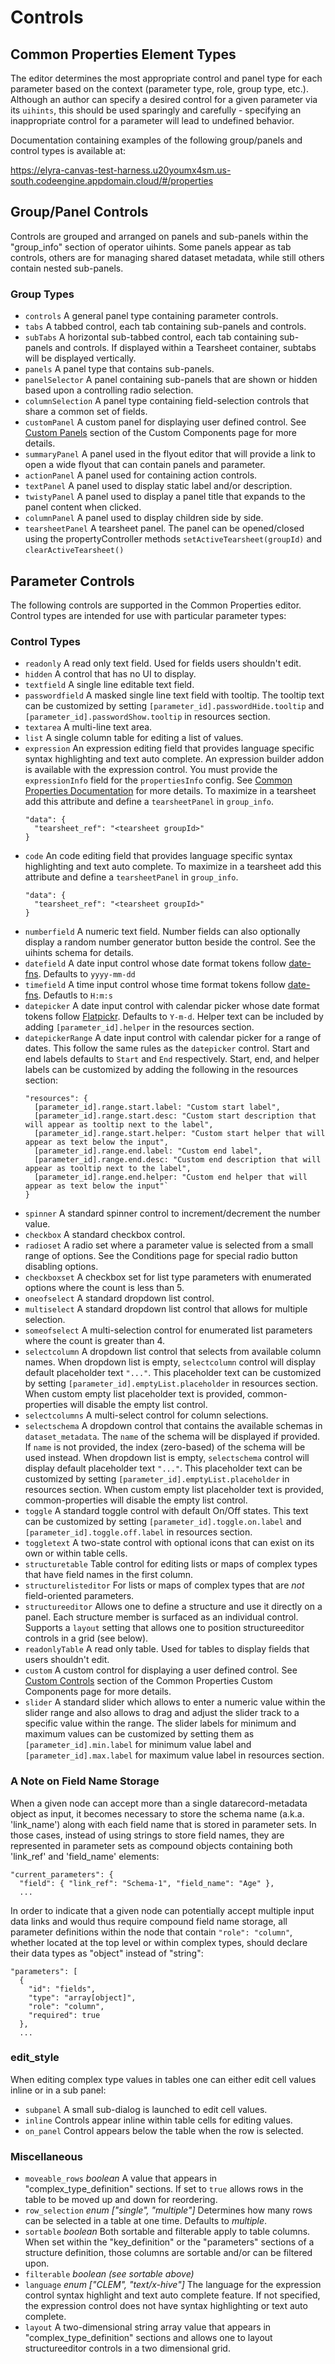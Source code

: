 # Controls

## Common Properties Element Types
The editor determines the most appropriate control and panel type for each parameter based on the context (parameter type, role, group type, etc.). Although an author can specify a desired control for a given parameter via its `uihints`, this should be used sparingly and carefully - specifying an inappropriate control for a parameter will lead to undefined behavior.

Documentation containing examples of the following group/panels and control types is available at:

https://elyra-canvas-test-harness.u20youmx4sm.us-south.codeengine.appdomain.cloud/#/properties

## Group/Panel Controls
Controls are grouped and arranged on panels and sub-panels within the "group_info" section of operator uihints. Some panels appear as tab controls, others are for managing shared dataset metadata, while still others contain nested sub-panels.

### Group Types
* `controls` A general panel type containing parameter controls.
* `tabs` A tabbed control, each tab containing sub-panels and controls.
* `subTabs` A horizontal sub-tabbed control, each tab containing sub-panels and controls. If displayed within a Tearsheet container, subtabs will be displayed vertically.
* `panels` A panel type that contains sub-panels.
* `panelSelector` A panel containing sub-panels that are shown or hidden based upon a controlling radio selection.
* `columnSelection` A panel type containing field-selection controls that share a common set of fields.
* `customPanel` A custom panel for displaying user defined control. See [Custom Panels](04.06-custom-components.md#custom-panels) section of the Custom Components page for more details.
* `summaryPanel` A panel used in the flyout editor that will provide a link to open a wide flyout that can contain panels and parameter.
* `actionPanel` A panel used for containing action controls.
* `textPanel` A panel used to display static label and/or description.
* `twistyPanel` A panel used to display a panel title that expands to the panel content when clicked.
* `columnPanel` A panel used to display children side by side.
* `tearsheetPanel` A tearsheet panel.  The panel can be opened/closed using the propertyController methods `setActiveTearsheet(groupId)` and `clearActiveTearsheet()`

## Parameter Controls
The following controls are supported in the Common Properties editor. Control types are intended for use with particular parameter types:

### Control Types
* `readonly` A read only text field. Used for fields users shouldn't edit.
* `hidden` A control that has no UI to display.
* `textfield` A single line editable text field.
* `passwordfield` A masked single line text field with tooltip. The tooltip text can be customized by setting `[parameter_id].passwordHide.tooltip` and `[parameter_id].passwordShow.tooltip` in resources section.
* `textarea` A multi-line text area.
* `list` A single column table for editing a list of values.
* `expression` An expression editing field  that provides language specific syntax highlighting and text auto complete.  An expression builder addon is available with the expression control.  You must provide the `expressionInfo` field for the `propertiesInfo` config. See [Common Properties Documentation](04-common-properties.md#step-2-set-the-data) for more details. To maximize in a tearsheet add this attribute and define a `tearsheetPanel` in `group_info`.
    ```
    "data": {
      "tearsheet_ref": "<tearsheet groupId>"
    }
    ```
* `code` An code editing field  that provides language specific syntax highlighting and text auto complete.  To maximize in a tearsheet add this attribute and define a `tearsheetPanel` in `group_info`.
    ```
    "data": {
      "tearsheet_ref": "<tearsheet groupId>"
    }
    ```
* `numberfield` A numeric text field. Number fields can also optionally display a random number generator button beside the control. See the uihints schema for details.
* `datefield` A date input control whose date format tokens follow [date-fns](https://date-fns.org/v2.29.3/docs/format). Defaults to `yyyy-mm-dd`
* `timefield` A time input control whose time format tokens follow [date-fns](https://date-fns.org/v2.29.3/docs/format). Defautls to `H:m:s`
* `datepicker` A date input control with calendar picker whose date format tokens follow [Flatpickr](https://flatpickr.js.org/formatting#date-formatting-tokens). Defaults to `Y-m-d`. Helper text can be included by adding `[parameter_id].helper` in the resources section.
* `datepickerRange` A date input control with calendar picker for a range of dates. This follow the same rules as the `datepicker` control. Start and end labels defaults to `Start` and `End` respectively. Start, end, and helper labels can be customized by adding the following in the resources section:
    ```
    "resources": {
      [parameter_id].range.start.label: "Custom start label",
      [parameter_id].range.start.desc: "Custom start description that will appear as tooltip next to the label",
      [parameter_id].range.start.helper: "Custom start helper that will appear as text below the input",
      [parameter_id].range.end.label: "Custom end label",
      [parameter_id].range.end.desc: "Custom end description that will appear as tooltip next to the label",
      [parameter_id].range.end.helper: "Custom end helper that will appear as text below the input"`
    }
    ```
* `spinner` A standard spinner control to increment/decrement the number value.
* `checkbox` A standard checkbox control.
* `radioset` A radio set where a parameter value is selected from a small range of options. See the Conditions page for special radio button disabling options.
* `checkboxset` A checkbox set for list type parameters with enumerated options where the count is less than 5.
* `oneofselect` A standard dropdown list control.
* `multiselect` A standard dropdown list control that allows for multiple selection.
* `someofselect` A multi-selection control for enumerated list parameters where the count is greater than 4.
* `selectcolumn` A dropdown list control that selects from available column names. When dropdown list is empty, `selectcolumn` control will display default placeholder text `"..."`. This placeholder text can be customized by setting `[parameter_id].emptyList.placeholder` in resources section. When custom empty list placeholder text is provided, common-properties will disable the empty list control.
* `selectcolumns` A multi-select control for column selections.
* `selectschema` A dropdown control that contains the available schemas in `dataset_metadata`. The `name` of the schema will be displayed if provided. If `name` is not provided, the index (zero-based) of the schema will be used instead. When dropdown list is empty, `selectschema` control will display default placeholder text `"..."`. This placeholder text can be customized by setting `[parameter_id].emptyList.placeholder` in resources section. When custom empty list placeholder text is provided, common-properties will disable the empty list control.
* `toggle`  A standard toggle control with default On/Off states. This text can be customized by setting `[parameter_id].toggle.on.label` and `[parameter_id].toggle.off.label` in resources section.
* `toggletext` A two-state control with optional icons that can exist on its own or within table cells.
* `structuretable` Table control for editing lists or maps of complex types that have field names in the first column.
* `structurelisteditor` For lists or maps of complex types that are *not* field-oriented parameters.
* `structureeditor` Allows one to define a structure and use it directly on a panel. Each structure member is surfaced as an individual control. Supports a `layout` setting that allows one to position structureeditor controls in a grid (see below).
* `readonlyTable` A read only table. Used for tables to display fields that users shouldn't edit.
* `custom` A custom control for displaying a user defined control. See [Custom Controls](04.06-custom-components.md#custom-controls) section of the Common Properties Custom Components page for more details.
* `slider` A standard slider which allows to enter a numeric value within the slider range and also allows to drag and adjust the slider track to a specific value within the range. The slider labels for minimum and maximum values can be customized by setting them as `[parameter_id].min.label`   for minimum value label and `[parameter_id].max.label` for maximum value label in resources section.


### A Note on Field Name Storage
When a given node can accept more than a single datarecord-metadata object as input, it becomes necessary to store the schema name (a.k.a. 'link_name') along with each field name that is stored in parameter sets. In those cases, instead of using strings to store field names, they are represented in parameter sets as compound objects containing both 'link_ref' and 'field_name' elements:

    "current_parameters": {
      "field": { "link_ref": "Schema-1", "field_name": "Age" },
      ...

In order to indicate that a given node can potentially accept multiple input data links and would thus require compound field name storage, all parameter definitions within the node that contain `"role": "column"`, whether located at the top level or within complex types, should declare their data types as "object" instead of "string":

    "parameters": [
      {
        "id": "fields",
        "type": "array[object]",
        "role": "column",
        "required": true
      },
      ...

### edit_style
When editing complex type values in tables one can either edit cell values inline or in a sub panel:

* `subpanel` A small sub-dialog is launched to edit cell values.
* `inline` Controls appear inline within table cells for editing values.
* `on_panel` Control appears below the table when the row is selected.

### Miscellaneous
* `moveable_rows` *boolean* A value that appears in "complex_type_definition" sections. If set to `true` allows rows in the table to be moved  up and down for reordering.
* `row_selection` *enum ["single", "multiple"]* Determines how many rows can be selected in a table at one time. Defaults to *multiple*.
* `sortable` *boolean* Both sortable and filterable apply to table columns. When set within the "key_definition" or the "parameters" sections of a structure definition, those columns are sortable and/or can be filtered upon.
* `filterable` *boolean* _(see sortable above)_
* `language` *enum ["CLEM", "text/x-hive"]* The language for the expression control syntax highlight and text auto complete feature.  If not specified, the expression control does not have syntax highlighting or text auto complete.
* `layout` A two-dimensional string array value that appears in "complex_type_definition" sections and allows one to layout structureeditor controls in a two dimensional grid.
